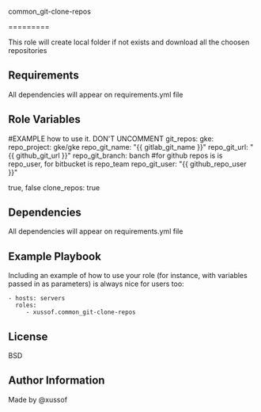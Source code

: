 common_git-clone-repos

=========

This role will create local folder if not exists and download all the choosen repositories

Requirements
------------

All dependencies will appear on requirements.yml file

Role Variables
--------------
#EXAMPLE how to use it. DON'T UNCOMMENT
git_repos:
   gke:
     repo_project: gke/gke
     repo_git_name: "{{ gitlab_git_name }}"
     repo_git_url: "{{ github_git_url }}"
     repo_git_branch: banch
     #for github repos is is repo_user, for bitbucket is repo_team
     repo_git_user: "{{ github_repo_user }}"

true, false
clone_repos: true



Dependencies
------------

All dependencies will appear on requirements.yml file

Example Playbook
----------------

Including an example of how to use your role (for instance, with variables passed in as parameters) is always nice for users too:

    - hosts: servers
      roles:
         - xussof.common_git-clone-repos

License
-------

BSD

Author Information
------------------
Made by @xussof
